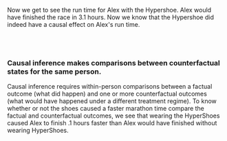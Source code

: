 Now we get to see the run time for Alex with the Hypershoe. Alex would have finished the race in 3.1 hours.  Now we know that the Hypershoe did indeed have a causal effect on Alex's run time.

<br>
<br>

### Causal inference makes comparisons between counterfactual states for the same person.
Causal inference requires within-person comparisons between a factual outcome (what did happen) and one or more counterfactual outcomes (what would have happened under a different treatment regime). To know whether or not the shoes caused a faster marathon time compare the factual and counterfactual outcomes, we see that wearing the HyperShoes caused Alex to finish .1 hours faster than Alex would have finished without wearing HyperShoes. 
